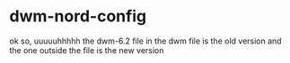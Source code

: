 # dwm-nord-config

ok so, uuuuuhhhhh the dwm-6.2 file in the dwm file is the old version and the one outside the file is the new version
